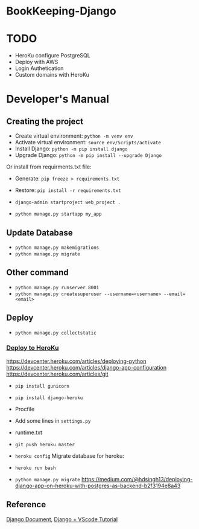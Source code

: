 # BookKeeping-Django
# TODO
- HeroKu configure PostgreSQL
- Deploy with AWS
- Login Authetication
- Custom domains with HeroKu

# Developer's Manual
## Creating the project
- Create virtual environment: `python -m venv env`
- Activate virtual environment: `source env/Scripts/activate`
- Install Django: `python -m pip install django`
- Upgrade Django: `python -m pip install --upgrade Django`

Or install from requirments.txt file:
- Generate: `pip freeze > requirements.txt`
- Restore: `pip install -r requirements.txt`

- `django-admin startproject web_project .`
- `python manage.py startapp my_app`

## Update Database
- `python manage.py makemigrations`
- `python manage.py migrate`

## Other command
- `python manage.py runserver 8001`
- `python manage.py createsuperuser --username=<username> --email=<email>`

## Deploy
- `python manage.py collectstatic`
### [Deploy to HeroKu](https://devcenter.heroku.com/articles/django-app-configuration)
https://devcenter.heroku.com/articles/deploying-python
https://devcenter.heroku.com/articles/django-app-configuration
https://devcenter.heroku.com/articles/git
- `pip install gunicorn`
- `pip install django-heroku`
- Procfile
- Add some lines in `settings.py`
- runtime.txt


- `git push heroku master`
- `heroku config`
Migrate database for heroku:
- `heroku run bash`
- `python manage.py migrate`
https://medium.com/@hdsingh13/deploying-django-app-on-heroku-with-postgres-as-backend-b2f3194e8a43

## Reference
[Django Document](https://docs.djangoproject.com/en/3.0/),
[Django + VScode Tutorial](https://code.visualstudio.com/docs/python/tutorial-django)

